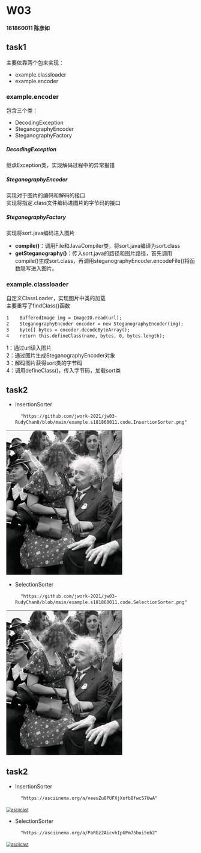 # W03
**181860011 陈彦如**

## task1
主要依靠两个包来实现：
- example.classloader
- example.encoder

### example.encoder
包含三个类：
- DecodingException
- SteganographyEncoder
- SteganographyFactory

##### DecodingException
 继承Exception类，实现解码过程中的异常报错

##### SteganographyEncoder
 实现对于图片的编码和解码的接口  
 实现将指定.class文件编码进图片的字节码的接口

##### SteganographyFactory
 实现将sort.java编码进入图片  
 - **compile()**：调用File和JavaCompiler类，将sort.java编译为sort.class
 - **getSteganography()**：传入sort.java的路径和图片路径，首先调用compile()生成sort.class，再调用steganographyEncoder.encodeFile()将函数隐写进入图片。

### example.classloader
 自定义ClassLoader，实现图片中类的加载  
 主要重写了findClass()函数
```
1    BufferedImage img = ImageIO.read(url);
2    SteganographyEncoder encoder = new SteganographyEncoder(img);
3    byte[] bytes = encoder.decodeByteArray();
4    return this.defineClass(name, bytes, 0, bytes.length);  
```
1：通过url读入图片  
2：通过图片生成SteganographyEncoder对象  
3：解码图片获得sort类的字节码  
4：调用defineClass()，传入字节码，加载sort类

## task2
- InsertionSorter  

        "https://github.com/jwork-2021/jw03-RudyChan0/blob/main/example.s181860011.code.InsertionSorter.png"  

<img src="../../example.s181860011.code.InsertionSorter.png" alt="avatar" style="zoom: 50%;" />  

- SelectionSorter  

        "https://github.com/jwork-2021/jw03-RudyChan0/blob/main/example.s181860011.code.SelectionSorter.png"

<img src="../../example.s181860011.code.SelectionSorter.png" alt="avatar" style="zoom:50%;" />  

## task2
- InsertionSorter  

        "https://asciinema.org/a/veeuZu8PUFXjXofb8fwc57UwA"  

[<img src="https://asciinema.org/a/veeuZu8PUFXjXofb8fwc57UwA.svg" alt="asciicast" style="zoom: 80%;" />](https://asciinema.org/a/veeuZu8PUFXjXofb8fwc57UwA)

- SelectionSorter  

        "https://asciinema.org/a/PaRGz2AicvhIpGPm75bui5eb2"

[<img src="https://asciinema.org/a/PaRGz2AicvhIpGPm75bui5eb2.svg" alt="asciicast" style="zoom:80%;" />](https://asciinema.org/a/PaRGz2AicvhIpGPm75bui5eb2)